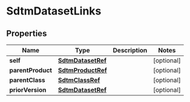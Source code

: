 
# SdtmDatasetLinks

## Properties
| Name | Type | Description | Notes |
| ------------ | ------------- | ------------- | ------------- |
| **self** | [**SdtmDatasetRef**](SdtmDatasetRef.md) |  |  [optional] |
| **parentProduct** | [**SdtmProductRef**](SdtmProductRef.md) |  |  [optional] |
| **parentClass** | [**SdtmClassRef**](SdtmClassRef.md) |  |  [optional] |
| **priorVersion** | [**SdtmDatasetRef**](SdtmDatasetRef.md) |  |  [optional] |



